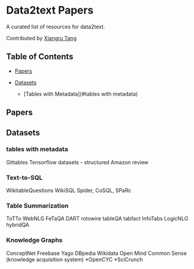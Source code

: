 # Data2text Papers
A curated list of resources for data2text.

Contributed by [Xiangru Tang](http://https://xiangrutang.github.io/)

## Table of Contents

- [Papers](#papers)

- [Datasets](#datasets)
  - [Tables with Metadata](#tables with metadata)


## Papers

## Datasets



### tables with metadata
Gittables
Tensorflow datasets - structured
Amazon review

### Text-to-SQL
WikitableQuestions
WikiSQL
Spider, CoSQL, SPaRc

### Table Summarization 
ToTTo
WebNLG
FeTaQA
DART
rotowire 
tableQA
tabfact 
InfoTabs
LogicNLG
hybridQA

### Knowledge Graphs
ConceptNet
Freebase
Yago
DBpedia
Wikidata
Open Mind Common Sense (knowledge acquisition system)
*OpenCYC
*SciCrunch
